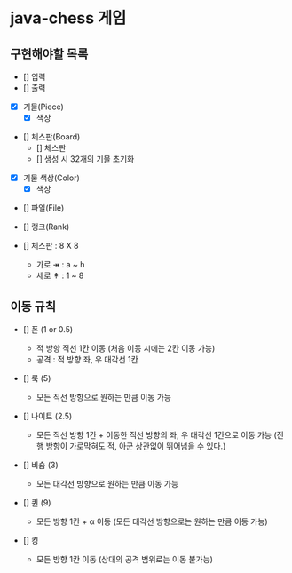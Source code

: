 # java-chess 게임

## 구현해야할 목록

- [] 입력
- [] 출력

- [x] 기물(Piece)
  - [x] 색상

- [] 체스판(Board)
  - [] 체스판
  - [] 생성 시 32개의 기물 초기화

- [x] 기물 색상(Color)
  - [x] 색상

- [] 파일(File)
- [] 랭크(Rank)

- [] 체스판 : 8 X 8
  - 가로 ↠ : a ~ h
  - 세로 ↟ : 1 ~ 8

## 이동 규칙

- [] 폰 (1 or 0.5)
  - 적 방향 직선 1칸 이동 (처음 이동 시에는 2칸 이동 가능)
  - 공격 : 적 방향 좌, 우 대각선 1칸

- [] 룩 (5)
  - 모든 직선 방향으로 원하는 만큼 이동 가능

- [] 나이트 (2.5)
  - 모든 직선 방향 1칸 + 이동한 직선 방향의 좌, 우 대각선 1칸으로 이동 가능 (진행 방향이 가로막혀도 적, 아군 상관없이 뛰어넘을 수 있다.)

- [] 비숍 (3)
  - 모든 대각선 방향으로 원하는 만큼 이동 가능

- [] 퀸 (9)
  - 모든 방향 1칸 + α 이동 (모든 대각선 방향으로는 원하는 만큼 이동 가능)

- [] 킹
  - 모든 방향 1칸 이동 (상대의 공격 범위로는 이동 불가능)

